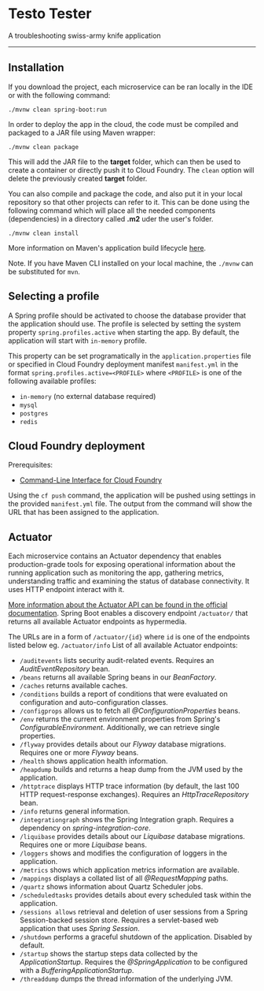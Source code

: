 # Testo Tester
A troubleshooting swiss-army knife application

---

## Installation
If you download the project, each microservice can be ran locally in the IDE or with the following command:
```
./mvnw clean spring-boot:run
```

In order to deploy the app in the cloud, the code must be compiled and packaged to a JAR file using Maven wrapper:
```
./mvnw clean package
```
This will add the JAR file to the **target** folder, which can then be used to create a container or directly push it to Cloud Foundry. The `clean` option will delete the previously created **target** folder.

You can also compile and package the code, and also put it in your local repository so that other projects can refer to it. This can be done using the following command which will place all the needed components (dependencies) in a directory called **.m2** uder the user's folder.
```
./mvnw clean install
```
More information on Maven's application build lifecycle [here](https://maven.apache.org/guides/introduction/introduction-to-the-lifecycle.html).

Note. If you have Maven CLI installed on your local machine, the `./mvnw` can be substituted for `mvn`.

## Selecting a profile
A Spring profile should be activated to choose the database provider that the application should use. The profile is selected by setting the system property `spring.profiles.active` when starting the app. By default, the application will start with `in-memory` profile. 

This property can be set programatically in the `application.properties` file or specified in Cloud Foundry deployment manifest `manifest.yml` in the format `spring.profiles.active=<PROFILE>` where `<PROFILE>` is one of the following available profiles:

* `in-memory` (no external database required)
* `mysql`
* `postgres`
* `redis`

## Cloud Foundry deployment
Prerequisites:
* [Command-Line Interface for Cloud Foundry](http://docs.cloudfoundry.org/cf-cli/)

Using the `cf push` command, the application will be pushed using settings in the provided `manifest.yml` file. The output from the command will show the URL that has been assigned to the application.

## Actuator
Each microservice contains an Actuator dependency that enables production-grade tools for exposing operational information about the running application such as monitoring the app, gathering metrics, understanding traffic and examining the status of database connectivity. It uses HTTP endpoint interact with it.

[More information about the Actuator API can be found in the official documentation](https://docs.spring.io/spring-boot/docs/current/actuator-api/htmlsingle/). Spring Boot enables a discovery endpoint `/actuator/` that returns all available Actuator endpoints as hypermedia. 

The URLs are in a form of `/actuator/{id}` where `id` is one of the endpoints listed below eg. `/actuator/info`
List of all available Actuator endpoints:
* `/auditevents` lists security audit-related events. Requires an *AuditEventRepository* bean.
* `/beans` returns all available Spring beans in our *BeanFactory*.
* `/caches` returns available caches.
* `/conditions` builds a report of conditions that were evaluated on configuration and auto-configuration classes.
* `/configprops` allows us to fetch all *@ConfigurationProperties* beans.
* `/env` returns the current environment properties from Spring's *ConfigurableEnvironment*. Additionally, we can retrieve single properties.
* `/flyway` provides details about our *Flyway* database migrations. Requires one or more *Flyway* beans.
* `/health` shows application health information.
* `/heapdump` builds and returns a heap dump from the JVM used by the application.
* `/httptrace` displays HTTP trace information (by default, the last 100 HTTP request-response exchanges). Requires an *HttpTraceRepository* bean.
* `/info` returns general information.
* `/integrationgraph` shows the Spring Integration graph. Requires a dependency on *spring-integration-core*.
* `/liquibase` provides details about our *Liquibase* database migrations. Requires one or more *Liquibase* beans.
* `/loggers` shows and modifies the configuration of loggers in the application.
* `/metrics` shows which application metrics information are available.
* `/mappings` displays a collated list of all *@RequestMapping* paths.
* `/quartz` shows information about Quartz Scheduler jobs.
* `/scheduledtasks` provides details about every scheduled task within the application.
* `/sessions allows` retrieval and deletion of user sessions from a Spring Session-backed session store. Requires a servlet-based web application that uses *Spring Session*.
* `/shutdown` performs a graceful shutdown of the application. Disabled by default.
* `/startup` shows the startup steps data collected by the *ApplicationStartup*. Requires the *@SpringApplication* to be configured with a *BufferingApplicationStartup*.
* `/threaddump` dumps the thread information of the underlying JVM.